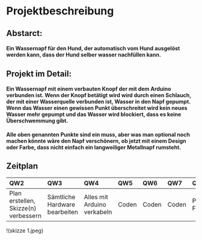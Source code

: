 # Projektbeschreibung

## Abstarct:
#### Ein Wassernapf für den Hund, der automatisch vom Hund ausgelöst werden kann, dass der Hund selber wasser nachfüllen kann.

## Projekt im Detail:
#### Ein Wassernapf mit einem verbauten Knopf der mit dem Arduino verbunden ist. Wenn der Knopf betätigt wird wird durch einen Schlauch, der mit einer Wasserquelle verbunden ist, Wasser in den Napf gepumpt. Wenn das Wasser einen gewissen Punkt überschreitet wird kein neues Wasser mehr gepumpt und das Wasser wird blockiert, dass es keine Überschwemmung gibt.
#### Alle oben genannten Punkte sind ein muss, aber was man optional noch machen könnte wäre den Napf verschönern, ob jetzt mit einem Design oder Farbe, dass  nicht einfach ein langweiliger Metallnapf rumsteht.


## Zeitplan
| QW2 | QW3 | QW4 | QW5 | QW6 | QW7 | QW8 |
|:------------------ |:-------------------| :-------------------|:------------------ |:-------------------| :-------------------| :-------------------|
| Plan erstellen, Skizze(n) verbessern            | Sämtliche Hardware bearbeiten              |Alles mit Arduino verkabeln               | Coden             | Coden               | Coden              | Projekt Fertigstellen              |




!(skizze 1.jpeg)